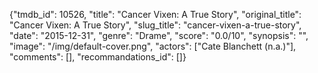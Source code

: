 {"tmdb_id": 10526, "title": "Cancer Vixen: A True Story", "original_title": "Cancer Vixen: A True Story", "slug_title": "cancer-vixen-a-true-story", "date": "2015-12-31", "genre": "Drame", "score": "0.0/10", "synopsis": "", "image": "/img/default-cover.png", "actors": ["Cate Blanchett (n.a.)"], "comments": [], "recommandations_id": []}